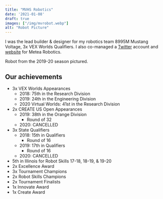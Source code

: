 ```yaml
---
title: "MVHS Robotics"
date: '2021-01-08'
draft: true
images: ["/img/mvrobot.webp"]
alt: "Robot Picture"
---
```

I was the lead builder & designer for my robotics team 8995M Mustang Voltage, 3x VEX Worlds Qualifiers. I also co-managed a [Twitter](https://twitter.com/mvrobotics8995) account and [website](https://tinyurl.com/mvrobotics) for Metea Robotics.
<!--more-->

Robot from the 2019-20 season pictured.

## Our achievements
- 3x VEX Worlds Appearances
    - 2018: 75th in the Research Division
    - 2019: 24th in the Engineering Division
    - 2020 Virtual Worlds: 41st in the Research Division
- 2x CREATE US Open Appearances
    - 2019: 38th in the Orange Division
        - Round of 32
    - 2020: CANCELLED
- 3x State Qualifiers
    - 2018: 15th in Qualifiers
        - Round of 16
    - 2019: 17th in Qualifiers
        - Round of 16
    - 2020: CANCELLED
- 5th in Illinois for Robot Skills 17-18, 18-19, & 19-20
- 2x Excellence Award
- 3x Tournament Champions
- 2x Robot Skills Champions
- 2x Tournament Finalists
- 1x Innovate Award
- 1x Create Award
